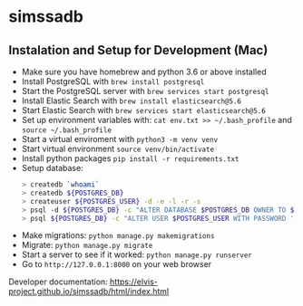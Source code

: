 # simssadb

## Instalation and Setup for Development (Mac)

* Make sure you have homebrew and python 3.6 or above installed
* Install PostgreSQL with ``brew install postgresql``
* Start the PostgreSQL server with ``brew services start postgresql``
* Install Elastic Search with ``brew install elasticsearch@5.6``
* Start Elastic Search with ``brew services start elasticsearch@5.6``
* Set up environment variables with: ``cat env.txt >> ~/.bash_profile`` and ``source ~/.bash_profile``
* Start a virtual enviroment with ``python3 -m venv venv``
* Start virtual environment ``source venv/bin/activate``
* Install python packages ``pip install -r requirements.txt``
* Setup database:
  ```bash
  > createdb `whoami`
  > createdb ${POSTGRES_DB}
  > createuser ${POSTGRES_USER} -d -e -l -r -s
  > psql -d ${POSTGRES_DB} -c "ALTER DATABASE $POSTGRES_DB OWNER TO $POSTGRES_USER;"
  > psql ${POSTGRES_DB} -c "ALTER USER $POSTGRES_USER WITH PASSWORD '$POSTGRES_PASSWORD';"
  ```
 * Make migrations: ``python manage.py makemigrations``
 * Migrate: ``python manage.py migrate``
 * Start a server to see if it worked: ``python manage.py runserver``
 * Go to ``http://127.0.0.1:8000`` on your web browser

Developer documentation: https://elvis-project.github.io/simssadb/html/index.html
